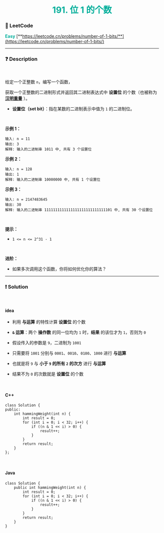 <h1 style="text-align: center;"> <span style="color: #00AF9B;">191. 位 1 的个数</span> </h1>

### 🚀 LeetCode

<base target="_blank">

<span style="color: #00AF9B;">**Easy**</span> [**https://leetcode.cn/problems/number-of-1-bits/**](https://leetcode.cn/problems/number-of-1-bits/)

---

### ❓ Description

<br/>

给定一个正整数 `n`，编写一个函数，

获取一个正整数的二进制形式并返回其二进制表达式中 **设置位** 的个数（也被称为 [**汉明重量**](https://baike.baidu.com/item/%E6%B1%89%E6%98%8E%E9%87%8D%E9%87%8F) ）。

* **设置位（set bit）**：指在某数的二进制表示中值为 `1` 的二进制位。

<br/>

**示例 1：**

```
输入: n = 11
输出: 3
解释: 输入的二进制串 1011 中, 共有 3 个设置位
```

**示例 2：**

```
输入: n = 128
输出: 1
解释: 输入的二进制串 10000000 中, 共有 1 个设置位
```

**示例 3：**

```
输入: n = 2147483645
输出: 30
解释: 输入的二进制串 1111111111111111111111111111101 中, 共有 30 个设置位
```

<br/>

**提示：**

* `1 <= n <= 2^31 - 1`

<br/>

**进阶：**

* 如果多次调用这个函数，你将如何优化你的算法？

---

### ❗ Solution

<br/>

#### idea

* 利用 **与运算** 的特性计算 **设置位** 的个数
* **`&` 运算**：两个 **操作数** 的同一位均为 `1` 时，**结果** 的该位才为 `1`，否则为 `0`


* 假设传入的参数是 `9`，二进制为 `1001`
* 只需要将 `1001` 分别与 `0001`、`0010`、`0100`、`1000` 进行 **与运算**
* 也就是将 `9` 与 **小于 `9` 的所有 `2` 的次方** 进行 **与运算**
* 结果不为 `0` 的次数就是 **设置位** 的个数

<br/>

#### C++

```
class Solution {
public:
    int hammingWeight(int n) {
        int result = 0;
        for (int i = 0; i < 32; i++) {
            if ((n & 1 << i) > 0) {
                result++;
            }
        }
        return result;
    }
};
```

<br/>

#### Java

```
class Solution {
    public int hammingWeight(int n) {
        int result = 0;
        for (int i = 0; i < 32; i++) {
            if ((n & 1 << i) > 0) {
                result++;
            }
        }
        return result;
    }
}
```
